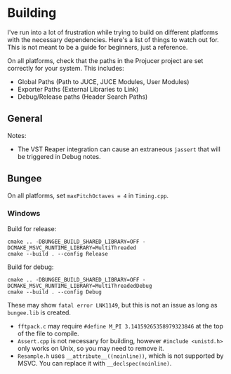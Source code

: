 # Building 
I've run into a lot of frustration while trying to build on different platforms with the necessary dependencies.
Here's a list of things to watch out for. This is not meant to be a guide for beginners, just a reference.

On all platforms, check that the paths in the Projucer project are set correctly for your system. This includes:
- Global Paths (Path to JUCE, JUCE Modules, User Modules)
- Exporter Paths (External Libraries to Link)
- Debug/Release paths (Header Search Paths)

## General

Notes:
- The VST Reaper integration can cause an extraneous `jassert` that will be triggered in Debug notes.

## Bungee
On all platforms, set `maxPitchOctaves = 4` in `Timing.cpp`.

### Windows
Build for release:
```shell
cmake .. -DBUNGEE_BUILD_SHARED_LIBRARY=OFF -DCMAKE_MSVC_RUNTIME_LIBRARY=MultiThreaded
cmake --build . --config Release
```

Build for debug:
```shell
cmake .. -DBUNGEE_BUILD_SHARED_LIBRARY=OFF -DCMAKE_MSVC_RUNTIME_LIBRARY=MultiThreadedDebug
cmake --build . --config Debug
```

These may show `fatal error LNK1149`, but this is not an issue as long as `bungee.lib` is created.

- `fftpack.c` may require `#define M_PI 3.14159265358979323846` at the top of the file to compile.
- `Assert.cpp` is not necessary for building, however `#include <unistd.h>` only works on Unix, so you may need to remove it.
- `Resample.h` uses `__attribute__((noinline))`, which is not supported by MSVC. You can replace it with `__declspec(noinline)`.

